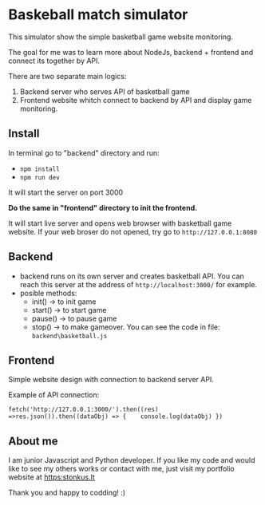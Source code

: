 # Baskeball match simulator

This simulator show the simple basketball game website monitoring.

The goal for me was to learn more about NodeJs, backend + frontend and connect its together by API.

There are two separate main logics:

1. Backend server who serves API of basketball game
2. Frontend website whitch connect to backend by API and display game monitoring.

## Install

In terminal go to "backend" directory and run:

* `npm install`
* `npm run dev`

It will start the server on port 3000

**Do the same in "frontend" directory to init the frontend.**

It will start live server and opens web browser with basketball game website. If your web broser do not opened, try go to `http://127.0.0.1:8080`

## Backend

* backend runs on its own server and creates basketball API. You can reach this server at the address of `http://localhost:3000/` for example.
* posible methods:
  * init() -> to init game
  * start() -> to start game
  * pause() -> to pause game
  * stop() -> to make gameover.
    You can see the code in file: `backend\basketball.js`

## Frontend

Simple website design with connection to backend server API.

Example of API connection:

`fetch('http://127.0.0.1:3000/').then((res) =>res.json()).then((dataObj) => {    console.log(dataObj) })`

## **About me**

I am junior Javascript and Python developer. If you like my code and would like to see my others works or contact with me, just visit my portfolio website at [https:stonkus.lt]()

Thank you and happy to codding! :)

